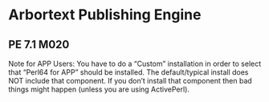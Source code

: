 <!-- TITLE: Arbortext Publishing Engine -->
<!-- SUBTITLE: Arbortext Publishing Engine -->

# Arbortext Publishing Engine
## PE 7.1 M020
Note for APP Users:  You have to do a “Custom” installation in order to select that “Perl64 for APP” should be installed. The default/typical install does NOT include that component. If you don’t install that component then bad things might happen (unless you are using ActivePerl).